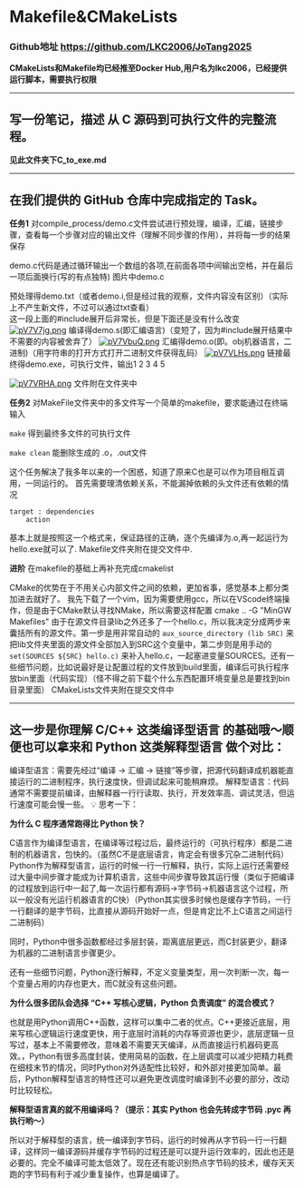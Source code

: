# Makefile&CMakeLists

### Github地址 https://github.com/LKC2006/JoTang2025
**CMakeLists和Makefile均已经推至Docker Hub,用户名为lkc2006，已经提供运行脚本，需要执行权限**

***
## 写一份笔记，描述 从 C 源码到可执行文件的完整流程。

**见此文件夹下C_to_exe.md**

***
## 在我们提供的 GitHub 仓库中完成指定的 Task。

**任务1**
对compile_process/demo.c文件尝试进行预处理，编译，汇编，链接步骤，查看每一个步骤对应的输出文件（理解不同步骤的作用），并将每一步的结果保存

demo.c代码是通过循环输出一个数组的各项,在前面各项中间输出空格，并在最后一项后面换行(写的有点独特)
图片中demo.c   

预处理得demo.txt（或者demo.i,但是经过我的观察，文件内容没有区别）（实际上不产生新文件，不过可以通过txt查看）   
这一段上面的#include展开后非常长，但是下面还是没有什么改变
<a href="https://imgse.com/i/pV7V7jg"><img src="https://s21.ax1x.com/2025/10/05/pV7V7jg.png" alt="pV7V7jg.png" border="0" /></a>
编译得demo.s(即汇编语言)（变短了，因为#include展开结果中不需要的内容被舍弃了）
<a href="https://imgse.com/i/pV7VbuQ"><img src="https://s21.ax1x.com/2025/10/05/pV7VbuQ.png" alt="pV7VbuQ.png" border="0" /></a>
汇编得demo.o(即。obj机器语言，二进制)（用字符串的打开方式打开二进制文件获得乱码）
<a href="https://imgse.com/i/pV7VLHs"><img src="https://s21.ax1x.com/2025/10/05/pV7VLHs.png" alt="pV7VLHs.png" border="0" /></a>
链接最终得demo.exe，可执行文件，输出1 2 3 4 5

<a href="https://imgse.com/i/pV7VRHA"><img src="https://s21.ax1x.com/2025/10/05/pV7VRHA.png" alt="pV7VRHA.png" border="0" /></a>
文件附在文件夹中

**任务2**
对MakeFile文件夹中的多文件写一个简单的makefile，要求能通过在终端输入

`make`
得到最终多文件的可执行文件

`make clean`
能删除生成的 .o，.out文件

这个任务解决了我多年以来的一个困惑，知道了原来C也是可以作为项目相互调用，一同运行的。
首先需要理清依赖关系，不能漏掉依赖的头文件还有依赖的情况
```
target : dependencies
	action
```
基本上就是按照这一个格式来，保证路径的正确，逐个先编译为.o,再一起运行为hello.exe就可以了.
Makefile文件夹附在提交文件中.

**进阶**
在makefile的基础上再补充完成cmakelist

CMake的优势在于不用关心内部文件之间的依赖，更加省事，感觉基本上都分类加进去就好了。
我先下载了一个vim，因为需要使用gcc，所以在VScode终端操作，但是由于CMake默认寻找NMake，所以需要这样配置 cmake .. -G "MinGW Makefiles"
由于在源文件目录lib之外还多了一个hello.c，所以我决定分成两步来囊括所有的源文件。第一步是用非常自动的
`aux_source_directory (lib SRC)`
来把lib文件夹里面的源文件全部加入到SRC这个变量中，第二步则是用手动的
`set(SOURCES ${SRC} hello.c)`
来补入hello.c，一起塞进变量SOURCES。还有一些细节问题，比如说最好是让配置过程的文件放到build里面，编译后可执行程序放bin里面（代码实现）（怪不得之前下载个什么东西配置环境变量总是要找到bin目录里面）
CMakeLists文件夹附在提交文件中

***

## 这一步是你理解 C/C++ 这类编译型语言 的基础哦～顺便也可以拿来和 Python 这类解释型语言 做个对比：
编译型语言：需要先经过“编译 → 汇编 → 链接”等步骤，把源代码翻译成机器能直接运行的二进制程序，执行速度快，但调试起来可能稍麻烦。
解释型语言：代码通常不需要提前编译，由解释器一行行读取、执行，开发效率高、调试灵活，但运行速度可能会慢一些。
:bulb: 思考一下：

**为什么 C 程序通常跑得比 Python 快？**

C语言作为编译型语言，在编译等过程过后，最终运行的（可执行程序）都是二进制的机器语言，包快的。（虽然C不是底层语言，肯定会有很多冗杂二进制代码）   
Python作为解释型语言，运行的时候一行一行解释，执行，实际上运行还需要经过大量中间步骤才能成为计算机语言，这些中间步骤导致其运行慢（类似于把编译的过程放到运行中一起了,每一次运行都有源码->字节码->机器语言这个过程，所以一般没有光运行机器语言的C快）（Python其实很多时候也是缓存字节码，一行一行翻译的是字节码，比直接从源码开始好一点，但是肯定比不上C语言之间运行二进制码）

同时，Python中很多函数都经过多层封装，距离底层更远，而C封装更少，翻译为机器的二进制语言步骤更少。

还有一些细节问题，Python逐行解释，不定义变量类型，用一次判断一次，每一个变量占用的内存也更大，而C就没有这些问题。

**为什么很多团队会选择 “C++ 写核心逻辑，Python 负责调度” 的混合模式？**

也就是用Python调用C++函数，这样可以集中二者的优点。C++更接近底层，用来写核心逻辑运行速度更快，用于底层时消耗的内存等资源也更少，底层逻辑一旦写过，基本上不需要修改，意味着不需要天天编译，从而直接运行机器码更高效。，Python有很多高度封装，使用简易的函数，在上层调度可以减少把精力耗费在细枝末节的情况，同时Python对外适配性比较好，和外部对接更加简单。最后，Python解释型语言的特性还可以避免更改调度时编译到不必要的部分，改动时比较轻松。

**解释型语言真的就不用编译吗？（提示：其实 Python 也会先转成字节码 .pyc 再执行哟～）**

所以对于解释型的语言，统一编译到字节码，运行的时候再从字节码一行一行翻译，这样同一编译源码并缓存字节码的过程还是可以提升运行效率的，因此也还是必要的。完全不编译可能太低效了。现在还有能识别热点字节码的技术，缓存天天跑的字节码有利于减少重复操作，也算是编译了。
